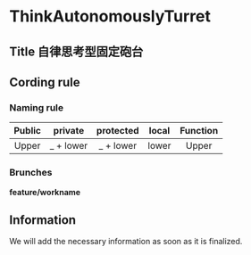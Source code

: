 # ThinkAutonomouslyTurret
## Title 自律思考型固定砲台

## Cording rule
### Naming rule
|Public|private|protected|local|Function|
|:--:|:--:|:--:|:--:|:--:|
|Upper|_ + lower|_ + lower|lower|Upper|
### Brunches
__feature/workname__

## Information
We will add the necessary information as soon as it is finalized.

